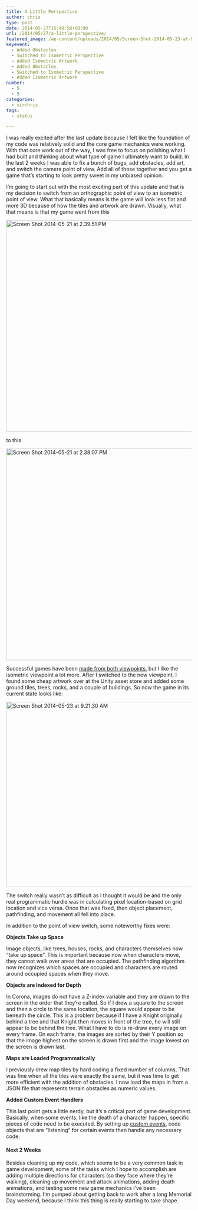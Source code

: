 ```yaml
---
title: A Little Perspective
author: chris
type: post
date: 2014-05-27T15:40:58+00:00
url: /2014/05/27/a-little-perspective/
featured_image: /wp-content/uploads/2014/05/Screen-Shot-2014-05-23-at-9.21.30-AM-1.png
keyevent:
  - Added Obstacles
  - Switched to Isometric Perspective
  - Added Isometric Artwork
  - Added Obstacles
  - Switched to Isometric Perspective
  - Added Isometric Artwork
number:
  - 5
  - 5
categories:
  - sirchris
tags:
  - status

---
```

I was really excited after the last update because I felt like the foundation of my code was relatively solid and the core game mechanics were working. With that core work out of the way, I was free to focus on polishing what I had built and thinking about what type of game I ultimately want to build. In the last 2 weeks I was able to fix a bunch of bugs, add obstacles, add art, and switch the camera point of view. Add all of those together and you get a game that&#8217;s starting to look pretty sweet in my unbiased opinion.

<!--more-->

I&#8217;m going to start out with the most exciting part of this update and that is my decision to switch from an orthographic point of view to an isometric point of view. What that basically means is the game will look less flat and more 3D because of how the tiles and artwork are drawn. Visually, what that means is that my game went from this

<div class="inlineimg">
  <img src="http://localhost:8888/wp-content/uploads/2014/05/Screen-Shot-2014-05-21-at-2.39.51-PM-1.png" alt="Screen Shot 2014-05-21 at 2.39.51 PM" width="764" height="574" class="alignnone size-full wp-image-569" />
</div>

to this

<div class="inlineimg">
  <img src="http://localhost:8888/wp-content/uploads/2014/05/Screen-Shot-2014-05-21-at-2.38.07-PM-1.png" alt="Screen Shot 2014-05-21 at 2.38.07 PM" width="768" height="574" class="alignnone size-full wp-image-570" srcset="http://localhost:8888/wp-content/uploads/2014/05/Screen-Shot-2014-05-21-at-2.38.07-PM-1.png 1025w, http://localhost:8888/wp-content/uploads/2014/05/Screen-Shot-2014-05-21-at-2.38.07-PM-1-300x224.png 300w, http://localhost:8888/wp-content/uploads/2014/05/Screen-Shot-2014-05-21-at-2.38.07-PM-1-768x573.png 768w, http://localhost:8888/wp-content/uploads/2014/05/Screen-Shot-2014-05-21-at-2.38.07-PM-1-1024x764.png 1024w" sizes="(max-width: 768px) 100vw, 768px" />
</div>

Successful games have been [made from both viewpoints][1], but I like the isometric viewpoint a lot more. After I switched to the new viewpoint, I found some cheap artwork over at the Unity asset store and added some ground tiles, trees, rocks, and a couple of buildings. So now the game in its current state looks like:

<div class="inlineimg">
  <img src="http://localhost:8888/wp-content/uploads/2014/05/Screen-Shot-2014-05-23-at-9.21.30-AM-1.png" alt="Screen Shot 2014-05-23 at 9.21.30 AM" width="769" height="502" class="alignnone size-full wp-image-571" srcset="http://localhost:8888/wp-content/uploads/2014/05/Screen-Shot-2014-05-23-at-9.21.30-AM-1.png 961w, http://localhost:8888/wp-content/uploads/2014/05/Screen-Shot-2014-05-23-at-9.21.30-AM-1-300x196.png 300w, http://localhost:8888/wp-content/uploads/2014/05/Screen-Shot-2014-05-23-at-9.21.30-AM-1-768x502.png 768w" sizes="(max-width: 769px) 100vw, 769px" />
</div>

The switch really wasn&#8217;t as difficult as I thought it would be and the only real programmatic hurdle was in calculating pixel location-based on grid location and vice versa. Once that was fixed, then object placement, pathfinding, and movement all fell into place.

In addition to the point of view switch, some noteworthy fixes were:

**Objects Take up Space**
  
Image objects, like trees, houses, rocks, and characters themselves now &#8220;take up space&#8221;. This is important because now when characters move, they cannot walk over areas that are occupied. The pathfinding algorithm now recognizes which spaces are occupied and characters are routed around occupied spaces when they move.

**Objects are Indexed for Depth**
  
In Corona, images do not have a Z-index variable and they are drawn to the screen in the order that they&#8217;re called. So if I drew a square to the screen and then a circle to the same location, the square would appear to be beneath the circle. This is a problem because if I have a Knight originally behind a tree and that Knight then moves in front of the tree, he will still appear to be behind the tree. What I have to do is re-draw every image on every frame. On each frame, the images are sorted by their Y position so that the image highest on the screen is drawn first and the image lowest on the screen is drawn last.

**Maps are Loaded Programmatically**
  
I previously drew map tiles by hard coding a fixed number of columns. That was fine when all the tiles were exactly the same, but it was time to get more efficient with the addition of obstacles. I now load the maps in from a JSON file that represents terrain obstacles as numeric values.

**Added Custom Event Handlers**
  
This last point gets a little nerdy, but it&#8217;s a critical part of game development. Basically, when some events, like the death of a character happen, specific pieces of code need to be executed. By setting up [custom events][2], code objects that are &#8220;listening&#8221; for certain events then handle any necessary code.

#### Next 2 Weeks

Besides cleaning up my code, which seems to be a very common task in game development, some of the tasks which I hope to accomplish are adding multiple directions for characters (so they face where they&#8217;re walking), cleaning up movement and attack animations, adding death animations, and testing some new game mechanics I&#8217;ve been brainstorming. I&#8217;m pumped about getting back to work after a long Memorial Day weekend, because I think this thing is really starting to take shape.

 [1]: http://battleofbrothers.com/sirchris/common-turn-based-game-projection-techniques
 [2]: http://coronalabs.com/blog/2012/06/26/how-to-use-custom-events-in-corona/